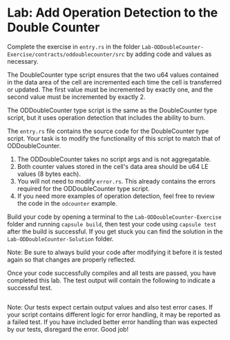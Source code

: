 # Lab: Add Operation Detection to the Double Counter

Complete the exercise in `entry.rs` in the folder `Lab-ODDoubleCounter-Exercise/contracts/oddoublecounter/src` by adding code and values as necessary.

The DoubleCounter type script ensures that the two u64 values contained in the data area of the cell are incremented each time the cell is transferred or updated. The first value must be incremented by exactly one, and the second value must be incremented by exactly 2.

The ODDoubleCounter type script is the same as the DoubleCounter type script, but it uses operation detection that includes the ability to burn.

The `entry.rs` file contains the source code for the DoubleCounter type script. Your task is to modify the functionality of this script to match that of ODDoubleCounter.

1. The ODDoubleCounter takes no script args and is not aggregatable.
2. Both counter values stored in the cell's data area should be u64 LE values \(8 bytes each\).
3. You will not need to modify `error.rs`. This already contains the errors required for the ODDoubleCounter type script.
4. If you need more examples of operation detection, feel free to review the code in the `odcounter` example.

Build your code by opening a terminal to the `Lab-ODDoubleCounter-Exercise` folder and running `capsule build`, then test your code using `capsule test` after the build is successful. If you get stuck you can find the solution in the `Lab-ODDoubleCounter-Solution` folder.

Note: Be sure to always build your code after modifying it before it is tested again so that changes are properly reflected.

Once your code successfully compiles and all tests are passed, you have completed this lab. The test output will contain the following to indicate a successful test.

```text

```

Note: Our tests expect certain output values and also test error cases. If your script contains different logic for error handling, it may be reported as a failed test. If you have included better error handling than was expected by our tests, disregard the error. Good job!





